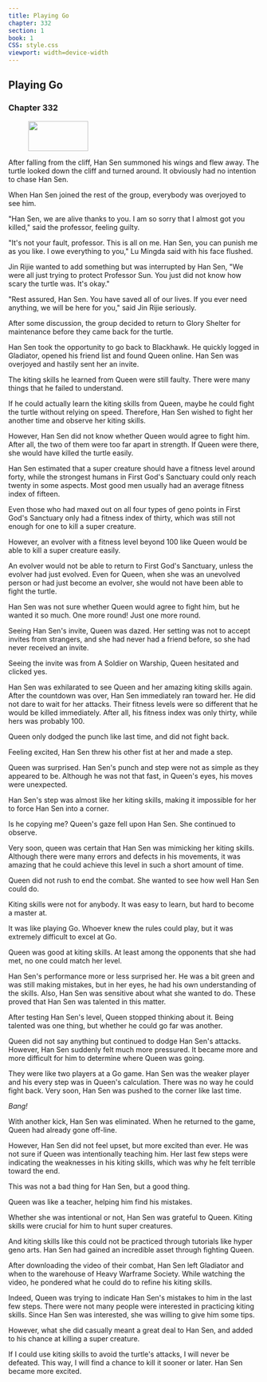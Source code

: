 ```yaml
---
title: Playing Go
chapter: 332
section: 1
book: 1
CSS: style.css
viewport: width=device-width
---
```


## Playing Go

### Chapter 332

<figure>
	<img src="../Images/gem.gif" alt="" id="gem" width="120" height="60" />
</figure>

After falling from the cliff, Han Sen summoned his wings and flew away. The turtle looked down the cliff and turned around. It obviously had no intention to chase Han Sen.

When Han Sen joined the rest of the group, everybody was overjoyed to see him.

"Han Sen, we are alive thanks to you. I am so sorry that I almost got you killed," said the professor, feeling guilty.

"It's not your fault, professor. This is all on me. Han Sen, you can punish me as you like. I owe everything to you," Lu Mingda said with his face flushed.

Jin Rijie wanted to add something but was interrupted by Han Sen, "We were all just trying to protect Professor Sun. You just did not know how scary the turtle was. It's okay."

"Rest assured, Han Sen. You have saved all of our lives. If you ever need anything, we will be here for you," said Jin Rijie seriously.

After some discussion, the group decided to return to Glory Shelter for maintenance before they came back for the turtle.

Han Sen took the opportunity to go back to Blackhawk. He quickly logged in Gladiator, opened his friend list and found Queen online. Han Sen was overjoyed and hastily sent her an invite.

The kiting skills he learned from Queen were still faulty. There were many things that he failed to understand.

If he could actually learn the kiting skills from Queen, maybe he could fight the turtle without relying on speed. Therefore, Han Sen wished to fight her another time and observe her kiting skills.

However, Han Sen did not know whether Queen would agree to fight him. After all, the two of them were too far apart in strength. If Queen were there, she would have killed the turtle easily.

Han Sen estimated that a super creature should have a fitness level around forty, while the strongest humans in First God's Sanctuary could only reach twenty in some aspects. Most good men usually had an average fitness index of fifteen.

Even those who had maxed out on all four types of geno points in First God's Sanctuary only had a fitness index of thirty, which was still not enough for one to kill a super creature.

However, an evolver with a fitness level beyond 100 like Queen would be able to kill a super creature easily.

An evolver would not be able to return to First God's Sanctuary, unless the evolver had just evolved. Even for Queen, when she was an unevolved person or had just become an evolver, she would not have been able to fight the turtle.

Han Sen was not sure whether Queen would agree to fight him, but he wanted it so much. One more round! Just one more round.

Seeing Han Sen's invite, Queen was dazed. Her setting was not to accept invites from strangers, and she had never had a friend before, so she had never received an invite.

Seeing the invite was from A Soldier on Warship, Queen hesitated and clicked yes.

Han Sen was exhilarated to see Queen and her amazing kiting skills again. After the countdown was over, Han Sen immediately ran toward her. He did not dare to wait for her attacks. Their fitness levels were so different that he would be killed immediately. After all, his fitness index was only thirty, while hers was probably 100.

Queen only dodged the punch like last time, and did not fight back.

Feeling excited, Han Sen threw his other fist at her and made a step.

Queen was surprised. Han Sen's punch and step were not as simple as they appeared to be. Although he was not that fast, in Queen's eyes, his moves were unexpected.

Han Sen's step was almost like her kiting skills, making it impossible for her to force Han Sen into a corner.

Is he copying me? Queen's gaze fell upon Han Sen. She continued to observe.

Very soon, queen was certain that Han Sen was mimicking her kiting skills. Although there were many errors and defects in his movements, it was amazing that he could achieve this level in such a short amount of time.

Queen did not rush to end the combat. She wanted to see how well Han Sen could do.

Kiting skills were not for anybody. It was easy to learn, but hard to become a master at.

It was like playing Go. Whoever knew the rules could play, but it was extremely difficult to excel at Go.

Queen was good at kiting skills. At least among the opponents that she had met, no one could match her level.

Han Sen's performance more or less surprised her. He was a bit green and was still making mistakes, but in her eyes, he had his own understanding of the skills. Also, Han Sen was sensitive about what she wanted to do. These proved that Han Sen was talented in this matter.

After testing Han Sen's level, Queen stopped thinking about it. Being talented was one thing, but whether he could go far was another.

Queen did not say anything but continued to dodge Han Sen's attacks. However, Han Sen suddenly felt much more pressured. It became more and more difficult for him to determine where Queen was going.

They were like two players at a Go game. Han Sen was the weaker player and his every step was in Queen's calculation. There was no way he could fight back. Very soon, Han Sen was pushed to the corner like last time.

*Bang!*

With another kick, Han Sen was eliminated. When he returned to the game, Queen had already gone off-line.

However, Han Sen did not feel upset, but more excited than ever. He was not sure if Queen was intentionally teaching him. Her last few steps were indicating the weaknesses in his kiting skills, which was why he felt terrible toward the end.

This was not a bad thing for Han Sen, but a good thing.

Queen was like a teacher, helping him find his mistakes.

Whether she was intentional or not, Han Sen was grateful to Queen. Kiting skills were crucial for him to hunt super creatures.

And kiting skills like this could not be practiced through tutorials like hyper geno arts. Han Sen had gained an incredible asset through fighting Queen.

After downloading the video of their combat, Han Sen left Gladiator and when to the warehouse of Heavy Warframe Society. While watching the video, he pondered what he could do to refine his kiting skills.

Indeed, Queen was trying to indicate Han Sen's mistakes to him in the last few steps. There were not many people were interested in practicing kiting skills. Since Han Sen was interested, she was willing to give him some tips.

However, what she did casually meant a great deal to Han Sen, and added to his chance at killing a super creature.

If I could use kiting skills to avoid the turtle's attacks, I will never be defeated. This way, I will find a chance to kill it sooner or later. Han Sen became more excited.